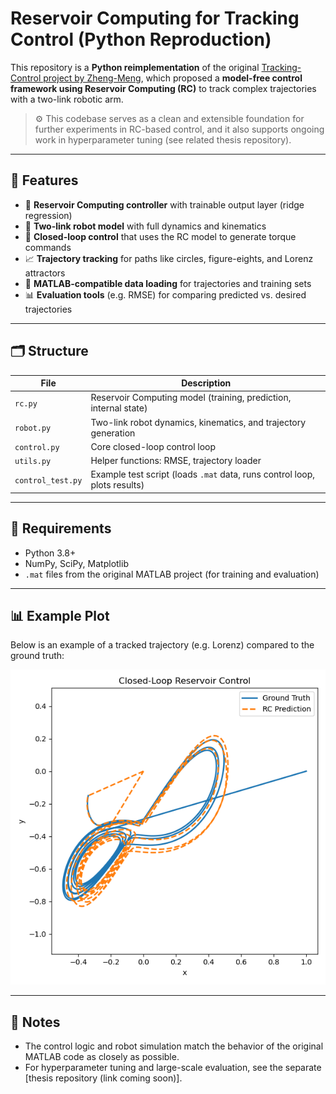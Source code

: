 # Reservoir Computing for Tracking Control (Python Reproduction)

This repository is a **Python reimplementation** of the original [Tracking-Control project by Zheng-Meng](https://github.com/Zheng-Meng/Tracking-Control), which proposed a **model-free control framework using Reservoir Computing (RC)** to track complex trajectories with a two-link robotic arm.

> ⚙️ This codebase serves as a clean and extensible foundation for further experiments in RC-based control, and it also supports ongoing work in hyperparameter tuning (see related thesis repository).

---

## 🚀 Features

- 🧠 **Reservoir Computing controller** with trainable output layer (ridge regression)
- 🤖 **Two-link robot model** with full dynamics and kinematics
- 🔁 **Closed-loop control** that uses the RC model to generate torque commands
- 📈 **Trajectory tracking** for paths like circles, figure-eights, and Lorenz attractors
- 📂 **MATLAB-compatible data loading** for trajectories and training sets
- 📊 **Evaluation tools** (e.g. RMSE) for comparing predicted vs. desired trajectories

---

## 🗂️ Structure

| File              | Description |
|-------------------|-------------|
| `rc.py`           | Reservoir Computing model (training, prediction, internal state) |
| `robot.py`        | Two-link robot dynamics, kinematics, and trajectory generation |
| `control.py`      | Core closed-loop control loop |
| `utils.py`        | Helper functions: RMSE, trajectory loader |
| `control_test.py` | Example test script (loads `.mat` data, runs control loop, plots results) |

---

## 🔧 Requirements

- Python 3.8+
- NumPy, SciPy, Matplotlib
- `.mat` files from the original MATLAB project (for training and evaluation)

---

## 📊 Example Plot

Below is an example of a tracked trajectory (e.g. Lorenz) compared to the ground truth:

![Example Trajectory Plot](trajectory_plot.png)



---

## 📌 Notes

- The control logic and robot simulation match the behavior of the original MATLAB code as closely as possible.
- For hyperparameter tuning and large-scale evaluation, see the separate [thesis repository (link coming soon)].
